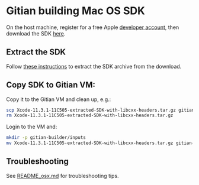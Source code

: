 Gitian building Mac OS SDK
==========================

On the host machine, register for a free Apple [developer account](https://developer.apple.com/register/), then download the SDK [here](https://download.developer.apple.com/Developer_Tools/Xcode_11.3.1/Xcode_11.3.1.xip).

Extract the SDK
---------------

Follow [these instructions](../../contrib/macdeploy/README.md#SDK-Extraction) to extract the SDK archive from the download.

Copy SDK to Gitian VM:
----------------------
Copy it to the Gitian VM and clean up, e.g.:

```bash
scp Xcode-11.3.1-11C505-extracted-SDK-with-libcxx-headers.tar.gz gitian:
rm Xcode-11.3.1-11C505-extracted-SDK-with-libcxx-headers.tar.gz
```

Login to the VM and:

```bash
mkdir -p gitian-builder/inputs
mv Xcode-11.3.1-11C505-extracted-SDK-with-libcxx-headers.tar.gz gitian-builder/inputs
```

Troubleshooting
---------------
See [README_osx.md](https://github.com/LogosFoundation/lotusd/blob/master/doc/README_osx.md) for troubleshooting tips.
